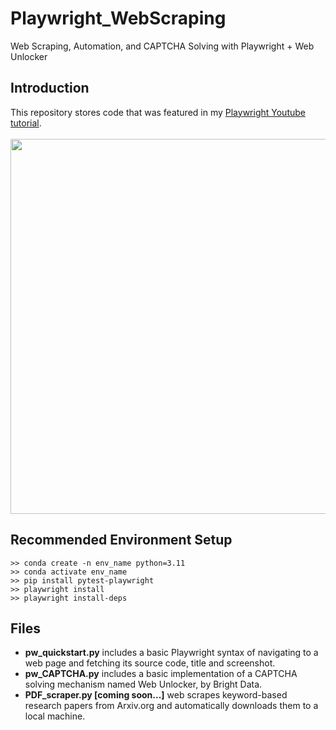 # Playwright_WebScraping
Web Scraping, Automation, and CAPTCHA Solving with Playwright + Web Unlocker

## Introduction

This repository stores code that was featured in my <a href="https://youtu.be/RGR5Xj0Qqfs" target="_blank">Playwright Youtube tutorial</a>.
<br>
<br>
<img src="https://github.com/user-attachments/assets/8ce05e61-6050-4c82-8c1e-f45e16c88919" width=600px>

## Recommended Environment Setup

```
>> conda create -n env_name python=3.11
>> conda activate env_name
>> pip install pytest-playwright
>> playwright install
>> playwright install-deps
```

## Files
- **pw_quickstart.py** includes a basic Playwright syntax of navigating to a web page and fetching its source code, title and screenshot.
- **pw_CAPTCHA.py** includes a basic implementation of a CAPTCHA solving mechanism named Web Unlocker, by Bright Data.
- **PDF_scraper.py [coming soon...]** web scrapes keyword-based research papers from Arxiv.org and automatically downloads them to a local machine.




